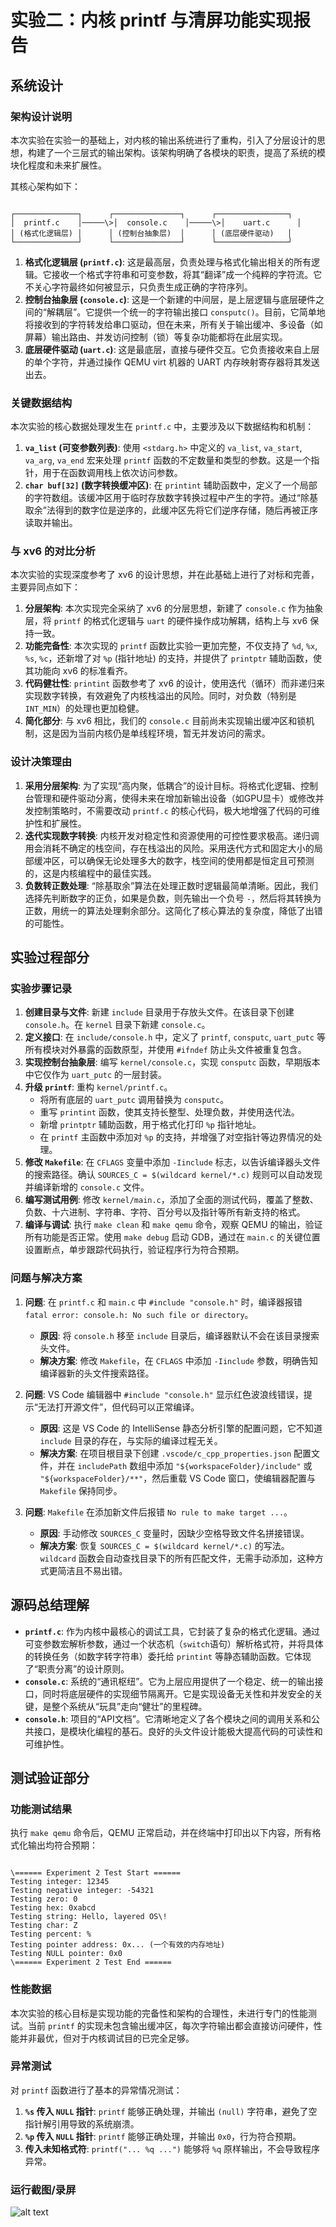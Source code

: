 
# 实验二：内核 printf 与清屏功能实现报告

## 系统设计

### 架构设计说明

本次实验在实验一的基础上，对内核的输出系统进行了重构，引入了分层设计的思想，构建了一个三层式的输出架构。该架构明确了各模块的职责，提高了系统的模块化程度和未来扩展性。

其核心架构如下：
```

┌──────────────┐      ┌───────────────┐      ┌────────────────┐
│  printf.c    │─────\>│  console.c    │─────\>│    uart.c      │
│ (格式化逻辑层) │      │ (控制台抽象层)  │      │ (底层硬件驱动)   │
└──────────────┘      └───────────────┘      └────────────────┘

```
1.  **格式化逻辑层 (`printf.c`)**: 这是最高层，负责处理与格式化输出相关的所有逻辑。它接收一个格式字符串和可变参数，将其“翻译”成一个纯粹的字符流。它不关心字符最终如何被显示，只负责生成正确的字符序列。
2.  **控制台抽象层 (`console.c`)**: 这是一个新建的中间层，是上层逻辑与底层硬件之间的“解耦层”。它提供一个统一的字符输出接口 `consputc()`。目前，它简单地将接收到的字符转发给串口驱动，但在未来，所有关于输出缓冲、多设备（如屏幕）输出路由、并发访问控制（锁）等复杂功能都将在此层实现。
3.  **底层硬件驱动 (`uart.c`)**: 这是最底层，直接与硬件交互。它负责接收来自上层的单个字符，并通过操作 QEMU virt 机器的 UART 内存映射寄存器将其发送出去。

### 关键数据结构

本次实验的核心数据处理发生在 `printf.c` 中，主要涉及以下数据结构和机制：

1.  **`va_list` (可变参数列表)**: 使用 `<stdarg.h>` 中定义的 `va_list`, `va_start`, `va_arg`, `va_end` 宏来处理 `printf` 函数的不定数量和类型的参数。这是一个指针，用于在函数调用栈上依次访问参数。
2.  **`char buf[32]` (数字转换缓冲区)**: 在 `printint` 辅助函数中，定义了一个局部的字符数组。该缓冲区用于临时存放数字转换过程中产生的字符。通过“除基取余”法得到的数字位是逆序的，此缓冲区先将它们逆序存储，随后再被正序读取并输出。

### 与 xv6 的对比分析

本次实验的实现深度参考了 xv6 的设计思想，并在此基础上进行了对标和完善，主要异同点如下：

1.  **分层架构**: 本次实现完全采纳了 xv6 的分层思想，新建了 `console.c` 作为抽象层，将 `printf` 的格式化逻辑与 `uart` 的硬件操作成功解耦，结构上与 xv6 保持一致。
2.  **功能完备性**: 本次实现的 `printf` 函数比实验一更加完整，不仅支持了 `%d`, `%x`, `%s`, `%c`，还新增了对 `%p` (指针地址) 的支持，并提供了 `printptr` 辅助函数，使其功能向 xv6 的标准看齐。
3.  **代码健壮性**: `printint` 函数参考了 xv6 的设计，使用迭代（循环）而非递归来实现数字转换，有效避免了内核栈溢出的风险。同时，对负数（特别是 `INT_MIN`）的处理也更加稳健。
4.  **简化部分**: 与 xv6 相比，我们的 `console.c` 目前尚未实现输出缓冲区和锁机制，这是因为当前内核仍是单线程环境，暂无并发访问的需求。

### 设计决策理由

1.  **采用分层架构**: 为了实现“高内聚，低耦合”的设计目标。将格式化逻辑、控制台管理和硬件驱动分离，使得未来在增加新输出设备（如GPU显卡）或修改并发控制策略时，不需要改动 `printf.c` 的核心代码，极大地增强了代码的可维护性和扩展性。
2.  **迭代实现数字转换**: 内核开发对稳定性和资源使用的可控性要求极高。递归调用会消耗不确定的栈空间，存在栈溢出的风险。采用迭代方式和固定大小的局部缓冲区，可以确保无论处理多大的数字，栈空间的使用都是恒定且可预测的，这是内核编程中的最佳实践。
3.  **负数转正数处理**: “除基取余”算法在处理正数时逻辑最简单清晰。因此，我们选择先判断数字的正负，如果是负数，则先输出一个负号 `-`，然后将其转换为正数，用统一的算法处理剩余部分。这简化了核心算法的复杂度，降低了出错的可能性。

## 实验过程部分

### 实验步骤记录

1.  **创建目录与文件**: 新建 `include` 目录用于存放头文件。在该目录下创建 `console.h`。在 `kernel` 目录下新建 `console.c`。
2.  **定义接口**: 在 `include/console.h` 中，定义了 `printf`, `consputc`, `uart_putc` 等所有模块对外暴露的函数原型，并使用 `#ifndef` 防止头文件被重复包含。
3.  **实现控制台抽象层**: 编写 `kernel/console.c`，实现 `consputc` 函数，早期版本中它仅作为 `uart_putc` 的一层封装。
4.  **升级 `printf`**: 重构 `kernel/printf.c`。
    * 将所有底层的 `uart_putc` 调用替换为 `consputc`。
    * 重写 `printint` 函数，使其支持长整型、处理负数，并使用迭代法。
    * 新增 `printptr` 辅助函数，用于格式化打印 `%p` 指针地址。
    * 在 `printf` 主函数中添加对 `%p` 的支持，并增强了对空指针等边界情况的处理。
5.  **修改 `Makefile`**: 在 `CFLAGS` 变量中添加 `-Iinclude` 标志，以告诉编译器头文件的搜索路径。确认 `SOURCES_C = $(wildcard kernel/*.c)` 规则可以自动发现并编译新增的 `console.c` 文件。
6.  **编写测试用例**: 修改 `kernel/main.c`，添加了全面的测试代码，覆盖了整数、负数、十六进制、字符串、字符、百分号以及指针等所有新支持的格式。
7.  **编译与调试**: 执行 `make clean` 和 `make qemu` 命令，观察 QEMU 的输出，验证所有功能是否正常。使用 `make debug` 启动 GDB，通过在 `main.c` 的关键位置设置断点，单步跟踪代码执行，验证程序行为符合预期。

### 问题与解决方案

1.  **问题**: 在 `printf.c` 和 `main.c` 中 `#include "console.h"` 时，编译器报错 `fatal error: console.h: No such file or directory`。
    * **原因**: 将 `console.h` 移至 `include` 目录后，编译器默认不会在该目录搜索头文件。
    * **解决方案**: 修改 `Makefile`，在 `CFLAGS` 中添加 `-Iinclude` 参数，明确告知编译器新的头文件搜索路径。

2.  **问题**: VS Code 编辑器中 `#include "console.h"` 显示红色波浪线错误，提示“无法打开源文件”，但代码可以正常编译。
    * **原因**: 这是 VS Code 的 IntelliSense 静态分析引擎的配置问题，它不知道 `include` 目录的存在，与实际的编译过程无关。
    * **解决方案**: 在项目根目录下创建 `.vscode/c_cpp_properties.json` 配置文件，并在 `includePath` 数组中添加 `"${workspaceFolder}/include"` 或 `"${workspaceFolder}/**"`，然后重载 VS Code 窗口，使编辑器配置与 `Makefile` 保持同步。

3.  **问题**: `Makefile` 在添加新文件后报错 `No rule to make target ...`。
    * **原因**: 手动修改 `SOURCES_C` 变量时，因缺少空格导致文件名拼接错误。
    * **解决方案**: 恢复 `SOURCES_C = $(wildcard kernel/*.c)` 的写法。`wildcard` 函数会自动查找目录下的所有匹配文件，无需手动添加，这种方式更简洁且不易出错。

## 源码总结理解

* **`printf.c`**: 作为内核中最核心的调试工具，它封装了复杂的格式化逻辑。通过可变参数宏解析参数，通过一个状态机（`switch`语句）解析格式符，并将具体的转换任务（如数字转字符串）委托给 `printint` 等静态辅助函数。它体现了“职责分离”的设计原则。
* **`console.c`**: 系统的“通讯枢纽”。它为上层应用提供了一个稳定、统一的输出接口，同时将底层硬件的实现细节隔离开。它是实现设备无关性和并发安全的关键，是整个系统从“玩具”走向“健壮”的里程碑。
* **`console.h`**: 项目的“API文档”。它清晰地定义了各个模块之间的调用关系和公共接口，是模块化编程的基石。良好的头文件设计能极大提高代码的可读性和可维护性。

## 测试验证部分

### 功能测试结果

执行 `make qemu` 命令后，QEMU 正常启动，并在终端中打印出以下内容，所有格式化输出均符合预期：
```

\====== Experiment 2 Test Start ======
Testing integer: 12345
Testing negative integer: -54321
Testing zero: 0
Testing hex: 0xabcd
Testing string: Hello, layered OS\!
Testing char: Z
Testing percent: %
Testing pointer address: 0x... (一个有效的内存地址)
Testing NULL pointer: 0x0
\====== Experiment 2 Test End ======

```

### 性能数据

本次实验的核心目标是实现功能的完备性和架构的合理性，未进行专门的性能测试。当前 `printf` 的实现未包含输出缓冲区，每次字符输出都会直接访问硬件，性能并非最优，但对于内核调试目的已完全足够。

### 异常测试

对 `printf` 函数进行了基本的异常情况测试：
1.  **`%s` 传入 `NULL` 指针**: `printf` 能够正确处理，并输出 `(null)` 字符串，避免了空指针解引用导致的系统崩溃。
2.  **`%p` 传入 `NULL` 指针**: `printf` 能够正确处理，并输出 `0x0`，行为符合预期。
3.  **传入未知格式符**: `printf("... %q ...")` 能够将 `%q` 原样输出，不会导致程序异常。

### 运行截图/录屏
![alt text](image.png)